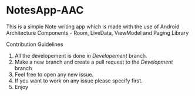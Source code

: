# NotesApp-AAC
This is a simple Note writing app which is made with the use of Android Architecture Components - Room, LiveData, ViewModel and Paging Library

Contribution Guidelines

1. All the developement is done in *Developement* branch. 
2. Make a new branch and create a pull request to the *Development* branch
3. Feel free to open any new issue.
4. If you want to work on any issue please specify first. 
5. Enjoy
